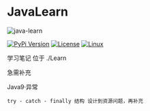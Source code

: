 # JavaLearn

![java-learn](https://i.loli.net/2021/05/09/42qetg3SivHAGOW.png)

[![PyPi Version](https://img.shields.io/pypi/v/mmdnn.svg)](https://pypi.org/project/mmdnn/)
[![License](https://img.shields.io/badge/license-MIT-blue.svg)](LICENSE)
[![Linux](https://travis-ci.org/Microsoft/MMdnn.svg?branch=master)](https://travis-ci.org/Microsoft/MMdnn)





学习笔记 位于 ./Learn



急需补充

Java9·异常

```
try - catch - finally 结构 设计到资源问题，再补充
```

